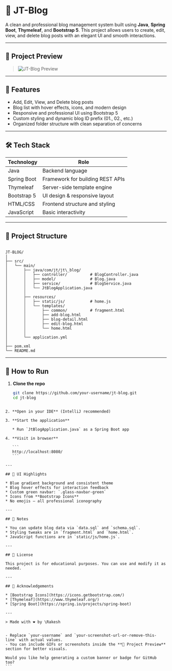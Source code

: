 
# 📝 JT-Blog

A clean and professional blog management system built using **Java**, **Spring Boot**, **Thymeleaf**, and **Bootstrap 5**. This project allows users to create, edit, view, and delete blog posts with an elegant UI and smooth interactions.

---

## 📸 Project Preview

> ![JT-Blog Preview](your-screenshot-url-or-remove-this-line)

---

## 🚀 Features

- Add, Edit, View, and Delete blog posts
- Blog list with hover effects, icons, and modern design
- Responsive and professional UI using Bootstrap 5
- Custom styling and dynamic blog ID prefix (01., 02., etc.)
- Organized folder structure with clean separation of concerns

---

## 🛠️ Tech Stack

| Technology     | Role                                |
|----------------|-------------------------------------|
| Java           | Backend language                    |
| Spring Boot    | Framework for building REST APIs    |
| Thymeleaf      | Server-side template engine         |
| Bootstrap 5    | UI design & responsive layout       |
| HTML/CSS       | Frontend structure and styling      |
| JavaScript     | Basic interactivity                 |

---

## 📂 Project Structure

```

JT-BLOG/
│
├── src/
│   └── main/
│       ├── java/com/jt/jt\_blog/
│       │   ├── controller/          # BlogController.java
│       │   ├── model/               # Blog.java
│       │   ├── service/             # BlogService.java
│       │   └── JtBlogApplication.java
│       │
│       ├── resources/
│       │   ├── static/js/           # home.js
│       │   └── templates/
│       │       ├── common/          # fragment.html
│       │       ├── add-blog.html
│       │       ├── blog-detail.html
│       │       ├── edit-blog.html
│       │       └── home.html
│       │
│       └── application.yml
│
├── pom.xml
└── README.md

````

---

## 🧪 How to Run

1. **Clone the repo**
   ```bash
   git clone https://github.com/your-username/jt-blog.git
   cd jt-blog
````

2. **Open in your IDE** (IntelliJ recommended)

3. **Start the application**

   * Run `JtBlogApplication.java` as a Spring Boot app

4. **Visit in browser**

   ```
   http://localhost:8080/
   ```

---

## 🎨 UI Highlights

* Blue gradient background and consistent theme
* Blog hover effects for interaction feedback
* Custom green navbar: `.glass-navbar-green`
* Icons from **Bootstrap Icons**
* No emojis – all professional iconography

---

## 📌 Notes

* You can update blog data via `data.sql` and `schema.sql`.
* Styling tweaks are in `fragment.html` and `home.html`.
* JavaScript functions are in `static/js/home.js`.

---

## 📃 License

This project is for educational purposes. You can use and modify it as needed.

---

## 🙌 Acknowledgements

* [Bootstrap Icons](https://icons.getbootstrap.com/)
* [Thymeleaf](https://www.thymeleaf.org/)
* [Spring Boot](https://spring.io/projects/spring-boot)

---

> Made with ❤️ by \Rakesh


- Replace `your-username` and `your-screenshot-url-or-remove-this-line` with actual values.
- You can include GIFs or screenshots inside the **📸 Project Preview** section for better visuals.

Would you like help generating a custom banner or badge for GitHub too?
```
